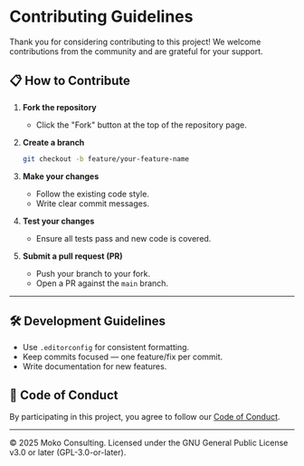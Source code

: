<!--
=========================================================================
 Copyright (C) 2025 Moko Consulting <hello@mokoconsulting.tech>

 This file is part of a Moko Consulting project.

 SPDX-License-Identifier: GPL-3.0-or-later

 This program is free software; you can redistribute it and/or modify
 it under the terms of the GNU General Public License as published by
 the Free Software Foundation; either version 3 of the License, or
 (at your option) any later version.

 This program is distributed in the hope that it will be useful,
 but WITHOUT ANY WARRANTY; without even the implied warranty of
 MERCHANTABILITY or FITNESS FOR A PARTICULAR PURPOSE. See the
 GNU General Public License for more details.

 You should have received a copy of the GNU General Public License
 along with this program. If not, see https://www.gnu.org/licenses/ .
 =========================================================================
 FILE INFORMATION
 DEFGROUP: Joomla
 INGROUP: Moko-Cassiopeia
 PATH: CONTRIBUTING.md
 VERSION: 02.01.05
 BRIEF: Contribution guidelines for the Moko-Cassiopeia project
 =========================================================================
-->

# Contributing Guidelines

Thank you for considering contributing to this project! We welcome contributions from the community and are grateful for your support.

## 📋 How to Contribute

1. **Fork the repository**

	- Click the "Fork" button at the top of the repository page.

2. **Create a branch**

	```bash
	git checkout -b feature/your-feature-name
	```

3. **Make your changes**

	- Follow the existing code style.
	- Write clear commit messages.

4. **Test your changes**

	- Ensure all tests pass and new code is covered.

5. **Submit a pull request (PR)**

	- Push your branch to your fork.
	- Open a PR against the `main` branch.

---

## 🛠 Development Guidelines

- Use `.editorconfig` for consistent formatting.
- Keep commits focused — one feature/fix per commit.
- Write documentation for new features.

## 📜 Code of Conduct

By participating in this project, you agree to follow our [Code of Conduct](CODE_OF_CONDUCT.md).

---

© 2025 Moko Consulting. Licensed under the GNU General Public License v3.0 or later (GPL-3.0-or-later).

